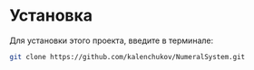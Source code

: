 # Установка
Для установки этого проекта, введите в терминале:

```bash
git clone https://github.com/kalenchukov/NumeralSystem.git
```
